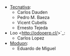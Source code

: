 - [Tecnativa](https://www.tecnativa.com):
  - Carlos Dauden
  - Pedro M. Baeza
  - Vicent Cubells
  - Ernesto Tejeda
- Loo \<<http://odooerp.cl/>\>\`\_:
  - Carlos Lopez
- [Moduon](https://www.moduon.team):
  - Eduardo de Miguel
